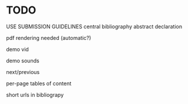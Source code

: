 # TODO

USE SUBMISSION GUIDELINES
    central bibliography
    abstract
    declaration

pdf rendering needed (automatic?)

demo vid

demo sounds

next/previous

per-page tables of content

short urls in bibliograpy
